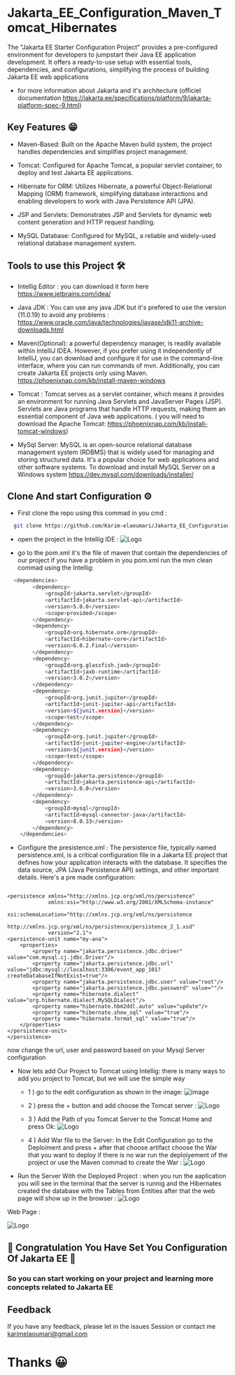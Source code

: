 
# Jakarta_EE_Configuration_Maven_Tomcat_Hibernates

The "Jakarta EE Starter Configuration Project" provides a pre-configured environment for developers to jumpstart their Java EE application development. It offers a ready-to-use setup with essential tools, dependencies, and configurations, simplifying the process of building Jakarta EE web applications
- for more information about Jakarta and it's architecture (officiel documentation https://jakarta.ee/specifications/platform/9/jakarta-platform-spec-9.html)


## Key Features 😁

- Maven-Based: Built on the Apache Maven build system, the project handles dependencies and simplifies project management.

- Tomcat: Configured for Apache Tomcat, a popular servlet container, to deploy and test Jakarta EE applications.

- Hibernate for ORM: Utilizes Hibernate, a powerful Object-Relational Mapping (ORM) framework, simplifying database interactions and enabling developers to work with Java Persistence API (JPA).

- JSP and Servlets: Demonstrates JSP and Servlets for dynamic web content generation and HTTP request handling.

- MySQL Database: Configured for MySQL, a reliable and widely-used relational database management system.




## Tools to use this Project 🛠️

- Intellig Editor : you can download it form here https://www.jetbrains.com/idea/
- Java JDK : You can use any java JDK but it's prefered to use the version (11.0.19) to avoid any problems : https://www.oracle.com/java/technologies/javase/jdk11-archive-downloads.html

- Maven(Optional): a powerful dependency manager, is readily available within IntelliJ IDEA. However, if you prefer using it independently of IntelliJ, you can download and configure it for use in the command-line interface, where you can run commands of mvn. Additionally, you can create Jakarta EE projects only using Maven. https://phoenixnap.com/kb/install-maven-windows

- Tomcat : Tomcat serves as a servlet container, which means it provides an environment for running Java Servlets and JavaServer Pages (JSP). Servlets are Java programs that handle HTTP requests, making them an essential component of Java web applications.  ( you will need to download the Apache Tomcat: https://phoenixnap.com/kb/install-tomcat-windows)
- MySql Server: MySQL is an open-source relational database management system (RDBMS) that is widely used for managing and storing structured data. It's a popular choice for web applications and other software systems. To download and install MySQL Server on a Windows system https://dev.mysql.com/downloads/installer/








## Clone And start Configuration ⚙️

- First clone the repo using this commad in you cmd :
```bash
  git clone https://github.com/Karim-elaoumari/Jakarta_EE_Configuration_Maven_Tomcat.git
```
- open the project in the Intellig IDE :
  ![Logo](https://iili.io/J3OkSV9.md.png)

- go to the pom.xml it's the file of maven that contain the dependencies of our project  if you have a problem in you pom.xml run the mvn clean commad using the Intellig:

```bash
  <dependencies>
        <dependency>
            <groupId>jakarta.servlet</groupId>
            <artifactId>jakarta.servlet-api</artifactId>
            <version>5.0.0</version>
            <scope>provided</scope>
        </dependency>
        <dependency>
            <groupId>org.hibernate.orm</groupId>
            <artifactId>hibernate-core</artifactId>
            <version>6.0.2.Final</version>
        </dependency>
        <dependency>
            <groupId>org.glassfish.jaxb</groupId>
            <artifactId>jaxb-runtime</artifactId>
            <version>3.0.2</version>
        </dependency>
        <dependency>
            <groupId>org.junit.jupiter</groupId>
            <artifactId>junit-jupiter-api</artifactId>
            <version>${junit.version}</version>
            <scope>test</scope>
        </dependency>
        <dependency>
            <groupId>org.junit.jupiter</groupId>
            <artifactId>junit-jupiter-engine</artifactId>
            <version>${junit.version}</version>
            <scope>test</scope>
        </dependency>
        <dependency>
            <groupId>jakarta.persistence</groupId>
            <artifactId>jakarta.persistence-api</artifactId>
            <version>3.0.0</version>
        </dependency>
        <dependency>
            <groupId>mysql</groupId>
            <artifactId>mysql-connector-java</artifactId>
            <version>8.0.33</version>
        </dependency>
    </dependencies>
```

- Configure the presistence.xml :  The persistence file, typically named persistence.xml, is a critical configuration file in a Jakarta EE project that defines how your application interacts with the database. It specifies the data source, JPA (Java Persistence API) settings, and other important details. Here's a pre made configuration:
```

<persistence xmlns="http://xmlns.jcp.org/xml/ns/persistence"
             xmlns:xsi="http://www.w3.org/2001/XMLSchema-instance"
             xsi:schemaLocation="http://xmlns.jcp.org/xml/ns/persistence
             http://xmlns.jcp.org/xml/ns/persistence/persistence_2_1.xsd"
             version="2.1">
<persistence-unit name="my-ana">
    <properties>
        <property name="jakarta.persistence.jdbc.driver" value="com.mysql.cj.jdbc.Driver"/>
        <property name="jakarta.persistence.jdbc.url" value="jdbc:mysql://localhost:3306/event_app_101?createDatabaseIfNotExist=true"/>
        <property name="jakarta.persistence.jdbc.user" value="root"/>
        <property name="jakarta.persistence.jdbc.password" value=""/>
        <property name="hibernate.dialect" value="org.hibernate.dialect.MySQLDialect"/>
        <property name="hibernate.hbm2ddl.auto" value="update"/>
        <property name="hibernate.show_sql" value="true"/>
        <property name="hibernate.format_sql" value="true"/>
    </properties>
</persistence-unit>
</persistence>

```
now change the url, user and password based on your Mysql Server configuration

- Now lets add Our Project to Tomcat using Intellig: there is many ways to add you project to Tomcat, but we will use the simple way
  - 1 )  go to the edit configuration as shown in the image:
    ![image](https://iili.io/J3e5TI2.md.png)
  - 2 ) press the + button and add choose the Tomcat server :
    ![Logo](https://iili.io/J3e794e.md.png)

  - 3 ) Add the Path of you Tomcat Server to the Tomcat Home  and press Ok:
    ![Logo](https://iili.io/J3elYRs.md.png)

  - 4 ) Add War file to the Server:
    In the Edit Configuration go to the Deploiment and press + after that choose artifact choose the War that you want to deploy if there is no war run the deploiyement of the project  or use the Maven commad to create the War :
    ![Logo](https://iili.io/J3eEFlS.md.png)

- Run the Server With the Deployed Project :
  when you run the aaplication you will see in the terminal that the server is runnig and the Hibernates created the database with the Tables from Entities after that the web page will show up in the browser :
  ![Logo](https://iili.io/J3egKAb.md.png)

Web Page  :

![Logo](https://iili.io/J3eg1fI.md.png)

## 🥳 Congratulation You Have Set You Configuration Of Jakarta EE 🥳

### So you can start working on your project and learning more concepts related to Jakarta EE







## Feedback

If you have any feedback, please let in the issues Session or contact me karimelaoumari@gmail.com

# Thanks 😀

